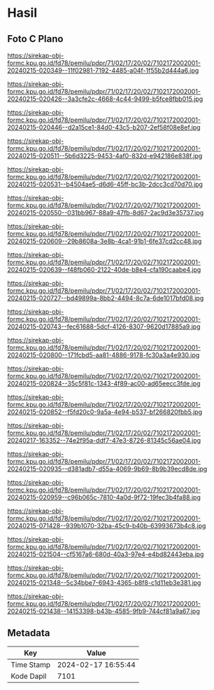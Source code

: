 # Hasil

## Foto C Plano

https://sirekap-obj-formc.kpu.go.id/fd78/pemilu/pdpr/71/02/17/20/02/7102172002001-20240215-020349--11f02981-7192-4485-a04f-1f55b2d444a6.jpg

https://sirekap-obj-formc.kpu.go.id/fd78/pemilu/pdpr/71/02/17/20/02/7102172002001-20240215-020426--3a3cfe2c-4668-4c44-9499-b5fce8fbb015.jpg

https://sirekap-obj-formc.kpu.go.id/fd78/pemilu/pdpr/71/02/17/20/02/7102172002001-20240215-020446--d2a15ce1-84d0-43c5-b207-2ef58f08e8ef.jpg

https://sirekap-obj-formc.kpu.go.id/fd78/pemilu/pdpr/71/02/17/20/02/7102172002001-20240215-020511--5b6d3225-9453-4af0-832d-e942186e838f.jpg

https://sirekap-obj-formc.kpu.go.id/fd78/pemilu/pdpr/71/02/17/20/02/7102172002001-20240215-020531--b4504ae5-d6d6-45ff-bc3b-2dcc3cd70d70.jpg

https://sirekap-obj-formc.kpu.go.id/fd78/pemilu/pdpr/71/02/17/20/02/7102172002001-20240215-020550--031bb967-88a9-47fb-8d67-2ac9d3e35737.jpg

https://sirekap-obj-formc.kpu.go.id/fd78/pemilu/pdpr/71/02/17/20/02/7102172002001-20240215-020609--29b8608a-3e8b-4ca1-91b1-6fe37cd2cc48.jpg

https://sirekap-obj-formc.kpu.go.id/fd78/pemilu/pdpr/71/02/17/20/02/7102172002001-20240215-020639--f48fb060-2122-40de-b8e4-cfa190caabe4.jpg

https://sirekap-obj-formc.kpu.go.id/fd78/pemilu/pdpr/71/02/17/20/02/7102172002001-20240215-020727--bd49899a-8bb2-4494-8c7a-6de1017bfd08.jpg

https://sirekap-obj-formc.kpu.go.id/fd78/pemilu/pdpr/71/02/17/20/02/7102172002001-20240215-020743--fec61688-5dcf-4126-8307-9620d17885a9.jpg

https://sirekap-obj-formc.kpu.go.id/fd78/pemilu/pdpr/71/02/17/20/02/7102172002001-20240215-020800--171fcbd5-aa81-4886-9178-fc30a3a4e930.jpg

https://sirekap-obj-formc.kpu.go.id/fd78/pemilu/pdpr/71/02/17/20/02/7102172002001-20240215-020824--35c5f81c-1343-4f89-ac00-ad65eecc3fde.jpg

https://sirekap-obj-formc.kpu.go.id/fd78/pemilu/pdpr/71/02/17/20/02/7102172002001-20240215-020852--f5fd20c0-9a5a-4e94-b537-bf266820fbb5.jpg

https://sirekap-obj-formc.kpu.go.id/fd78/pemilu/pdpr/71/02/17/20/02/7102172002001-20240217-163352--74e2f95a-ddf7-47e3-8726-81345c56ae04.jpg

https://sirekap-obj-formc.kpu.go.id/fd78/pemilu/pdpr/71/02/17/20/02/7102172002001-20240215-020935--d381adb7-d55a-4069-9b69-8b9b39ecd8de.jpg

https://sirekap-obj-formc.kpu.go.id/fd78/pemilu/pdpr/71/02/17/20/02/7102172002001-20240215-020959--c96b065c-7810-4a0d-9f72-19fec3b4fa88.jpg

https://sirekap-obj-formc.kpu.go.id/fd78/pemilu/pdpr/71/02/17/20/02/7102172002001-20240215-071428--939b1070-32ba-45c9-b40b-63993673b4c8.jpg

https://sirekap-obj-formc.kpu.go.id/fd78/pemilu/pdpr/71/02/17/20/02/7102172002001-20240215-021504--cf5167a6-680d-40a3-97e4-e4bd82443eba.jpg

https://sirekap-obj-formc.kpu.go.id/fd78/pemilu/pdpr/71/02/17/20/02/7102172002001-20240215-021348--5c34bbe7-6943-4365-b8f8-c1d11eb3e381.jpg

https://sirekap-obj-formc.kpu.go.id/fd78/pemilu/pdpr/71/02/17/20/02/7102172002001-20240215-021438--14153398-b43b-4585-9fb9-744cf81a9a67.jpg


## Metadata

| Key        | Value               |
| ---------- | ------------------- |
| Time Stamp | 2024-02-17 16:55:44 |
| Kode Dapil | 7101                |



